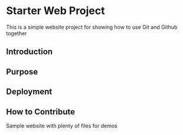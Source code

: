 # Starter Web Project

This is a simple website project for showing how to use Git and Github together
## Introduction

## Purpose

## Deployment

## How to Contribute
Sample website with plenty of files for demos